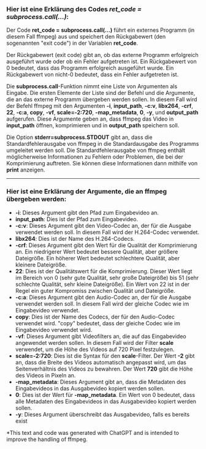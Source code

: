 ### Hier ist eine Erklärung des Codes _ret_code = subprocess.call(...)_:

Der Code **ret_code = subprocess.call(...)** führt ein externes Programm (in diesem Fall ffmpeg) aus und speichert den
Rückgabewert (den sogenannten "exit code") in der Variablen **ret_code**.

Der Rückgabewert (exit code) gibt an, ob das externe Programm erfolgreich ausgeführt wurde oder ob ein Fehler
aufgetreten ist. Ein Rückgabewert von 0 bedeutet, dass das Programm erfolgreich ausgeführt wurde. Ein Rückgabewert von
nicht-0 bedeutet, dass ein Fehler aufgetreten ist.

Die **subprocess.call**-Funktion nimmt eine Liste von Argumenten als Eingabe. Die ersten Elemente der Liste sind der
Befehl
und die Argumente, die an das externe Programm übergeben werden sollen. In diesem Fall wird der Befehl ffmpeg mit den
Argumenten **-i**, **input_path**, **-c:v**, **libx264**, **-crf**, **22**, **-c:a**, **copy**, **-vf**, **scale=-2:720**,
**-map_metadata**, **0**, **-y**, und **output_path**
aufgerufen. Diese Argumente geben an, dass ffmpeg das Video in **input_path** öffnen, komprimieren und in **output_path**
speichern soll.

Die Option **stderr=subprocess.STDOUT** gibt an, dass die Standardfehlerausgabe von ffmpeg in die Standardausgabe des
Programms umgeleitet werden soll. Die Standardfehlerausgabe von ffmpeg enthält möglicherweise Informationen zu Fehlern
oder Problemen, die bei der Komprimierung auftreten. Sie können diese Informationen dann mithilfe von **print**
anzeigen.

---

### Hier ist eine Erklärung der Argumente, die an ffmpeg übergeben werden:

- **-i**: Dieses Argument gibt den Pfad zum Eingabevideo an.
- **input_path**: Dies ist der Pfad zum Eingabevideo.
- **-c:v**: Dieses Argument gibt den Video-Codec an, der für die Ausgabe verwendet werden soll. In diesem Fall wird der
  H.264-Codec verwendet.
- **libx264**: Dies ist der Name des H.264-Codecs.
- **-crf**: Dieses Argument gibt den Wert für die Qualität der Komprimierung an. Ein niedrigerer Wert bedeutet bessere
  Qualität, aber größere Dateigröße. Ein höherer Wert bedeutet schlechtere Qualität, aber kleinere Dateigröße.
- **22**: Dies ist der Qualitätswert für die Komprimierung. Dieser Wert liegt im Bereich von 0 (sehr gute Qualität, sehr
  große
  Dateigröße) bis 51 (sehr schlechte Qualität, sehr kleine Dateigröße). Ein Wert von 22 ist in der Regel ein guter
  Kompromiss zwischen Qualität und Dateigröße.
- **-c:a**: Dieses Argument gibt den Audio-Codec an, der für die Ausgabe verwendet werden soll. In diesem Fall wird der
  gleiche Codec wie im Eingabevideo verwendet.
- **copy**: Dies ist der Name des Codecs, der für den Audio-Codec verwendet wird. "copy" bedeutet, dass der gleiche
  Codec wie
  im Eingabevideo verwendet wird.
- **-vf**: Dieses Argument gibt Videofilters an, die auf das Eingabevideo angewendet werden sollen. In diesem Fall wird
  der Filter **scale** verwendet, um die Höhe des Videos auf 720 Pixel festzulegen.
- **scale=-2:720**: Dies ist die Syntax für den **scale**-Filter. Der Wert **-2** gibt an, dass die Breite des Videos
  automatisch angepasst wird, um das Seitenverhältnis des Videos zu bewahren. Der Wert **720** gibt die Höhe des Videos in Pixeln an.
- **-map_metadata**: Dieses Argument gibt an, dass die Metadaten des Eingabevideos in das Ausgabevideo kopiert werden
  sollen.
- **0**: Dies ist der Wert für **-map_metadata**. Ein Wert von 0 bedeutet, dass alle Metadaten des Eingabevideos in das
  Ausgabevideo kopiert werden sollen.
- **-y**: Dieses Argument überschreibt das Ausgabevideo, falls es bereits exist

*This text and code was generated with ChatGPT and is intended to improve the handling of ffmpeg.